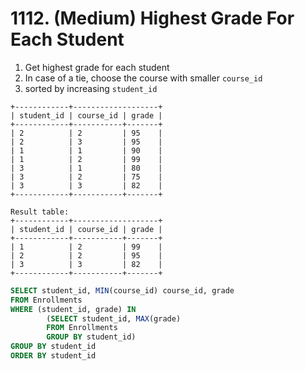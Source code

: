 # 1112. (Medium) Highest Grade For Each Student


1. Get highest grade for each student
2. In case of a tie, choose the course with smaller `course_id`
3. sorted by increasing `student_id`

```
+------------+-------------------+
| student_id | course_id | grade |
+------------+-----------+-------+
| 2          | 2         | 95    |
| 2          | 3         | 95    |
| 1          | 1         | 90    |
| 1          | 2         | 99    |
| 3          | 1         | 80    |
| 3          | 2         | 75    |
| 3          | 3         | 82    |
+------------+-----------+-------+

Result table:
+------------+-------------------+
| student_id | course_id | grade |
+------------+-----------+-------+
| 1          | 2         | 99    |
| 2          | 2         | 95    |
| 3          | 3         | 82    |
+------------+-----------+-------+
```



```sql
SELECT student_id, MIN(course_id) course_id, grade
FROM Enrollments
WHERE (student_id, grade) IN 
        (SELECT student_id, MAX(grade) 
        FROM Enrollments
        GROUP BY student_id)
GROUP BY student_id
ORDER BY student_id
```